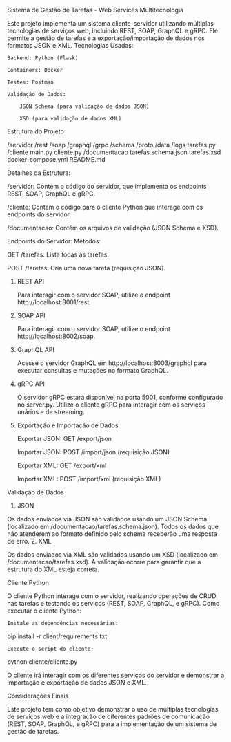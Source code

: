 Sistema de Gestão de Tarefas - Web Services Multitecnologia

Este projeto implementa um sistema cliente-servidor utilizando múltiplas tecnologias de serviços web, incluindo REST, SOAP, GraphQL e gRPC. Ele permite a gestão de tarefas e a exportação/importação de dados nos formatos JSON e XML.
Tecnologias Usadas:

    Backend: Python (Flask)

    Containers: Docker

    Testes: Postman

    Validação de Dados:

        JSON Schema (para validação de dados JSON)

        XSD (para validação de dados XML)

Estrutura do Projeto

/servidor
    /rest
    /soap
    /graphql
    /grpc
    /schema
    /proto
    /data
    /logs
    tarefas.py
/cliente
    main.py
    cliente.py
/documentacao
    tarefas.schema.json
    tarefas.xsd
docker-compose.yml
README.md

Detalhes da Estrutura:

/servidor: Contém o código do servidor, que implementa os endpoints REST, SOAP, GraphQL e gRPC.

/cliente: Contém o código para o cliente Python que interage com os endpoints do servidor.

/documentacao: Contém os arquivos de validação (JSON Schema e XSD).

Endpoints do Servidor:
Métodos:

GET /tarefas: Lista todas as tarefas.

POST /tarefas: Cria uma nova tarefa (requisição JSON).
    
1. REST API
   
    Para interagir com o servidor SOAP, utilize o endpoint http://localhost:8001/rest.

1. SOAP API

    Para interagir com o servidor SOAP, utilize o endpoint http://localhost:8002/soap.

2. GraphQL API

    Acesse o servidor GraphQL em http://localhost:8003/graphql para executar consultas e mutações no formato GraphQL.

3. gRPC API

    O servidor gRPC estará disponível na porta 5001, conforme configurado no server.py. Utilize o cliente gRPC para interagir com os serviços unários e de streaming.

4. Exportação e Importação de Dados

    Exportar JSON: GET /export/json 

    Importar JSON: POST /import/json (requisição JSON)

    Exportar XML: GET /export/xml

    Importar XML: POST /import/xml (requisição XML)

Validação de Dados
1. JSON

Os dados enviados via JSON são validados usando um JSON Schema (localizado em /documentacao/tarefas.schema.json). Todos os dados que não atenderem ao formato definido pelo schema receberão uma resposta de erro.
2. XML

Os dados enviados via XML são validados usando um XSD (localizado em /documentacao/tarefas.xsd). A validação ocorre para garantir que a estrutura do XML esteja correta.


Cliente Python

O cliente Python interage com o servidor, realizando operações de CRUD nas tarefas e testando os serviços (REST, SOAP, GraphQL, e gRPC).
Como executar o cliente Python:

    Instale as dependências necessárias:

pip install -r client/requirements.txt

    Execute o script do cliente:

python cliente/cliente.py

O cliente irá interagir com os diferentes serviços do servidor e demonstrar a importação e exportação de dados JSON e XML.


Considerações Finais

Este projeto tem como objetivo demonstrar o uso de múltiplas tecnologias de serviços web e a integração de diferentes padrões de comunicação (REST, SOAP, GraphQL, e gRPC) para a implementação de um sistema de gestão de tarefas.
